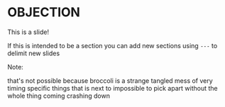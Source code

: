 # OBJECTION

This is a slide! 

If this is intended to be a section you can add new sections using `---` to delimit new slides

Note:

that's not possible because broccoli is a strange tangled mess of very timing specific things that is next to impossible to pick apart without the whole thing coming crashing down
